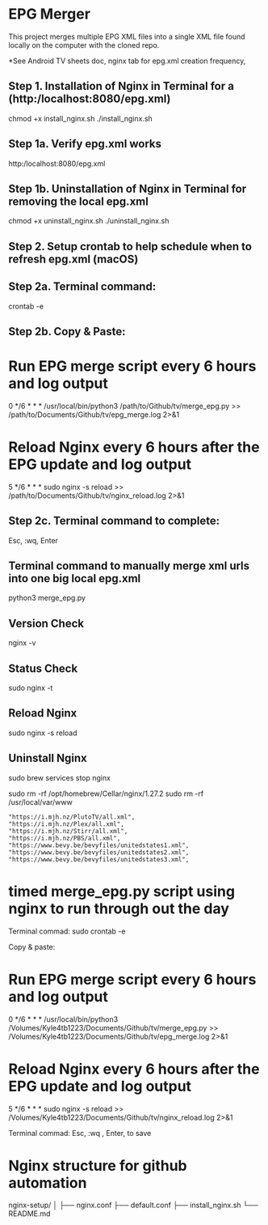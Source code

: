 # EPG Merger

This project merges multiple EPG XML files into a single XML file found locally on the computer with the cloned repo.

*See Android TV sheets doc, nginx tab for epg.xml creation frequency,

## Step 1. Installation of Nginx in Terminal for a (http:/localhost:8080/epg.xml)
chmod +x install_nginx.sh
./install_nginx.sh

## Step 1a. Verify epg.xml works
http:/localhost:8080/epg.xml

## Step 1b. Uninstallation of Nginx in Terminal for removing the local epg.xml
chmod +x uninstall_nginx.sh
./uninstall_nginx.sh

## Step 2. Setup crontab to help schedule when to refresh epg.xml (macOS)
## Step 2a. Terminal command:
crontab -e

## Step 2b. Copy & Paste:

# Run EPG merge script every 6 hours and log output
0 */6 * * * /usr/local/bin/python3 /path/to/Github/tv/merge_epg.py >> /path/to/Documents/Github/tv/epg_merge.log 2>&1

# Reload Nginx every 6 hours after the EPG update and log output
5 */6 * * * sudo nginx -s reload >> /path/to/Documents/Github/tv/nginx_reload.log 2>&1

## Step 2c. Terminal command to complete:
Esc, :wq, Enter

## Terminal command to manually merge xml urls into one big local epg.xml
python3 merge_epg.py

##  Version Check
nginx -v

##  Status Check
sudo nginx -t

## Reload Nginx
sudo nginx -s reload

## Uninstall Nginx
sudo brew services stop nginx

sudo rm -rf /opt/homebrew/Cellar/nginx/1.27.2
sudo rm -rf /usr/local/var/www



    "https://i.mjh.nz/PlutoTV/all.xml",
    "https://i.mjh.nz/Plex/all.xml",
    "https://i.mjh.nz/Stirr/all.xml",
    "https://i.mjh.nz/PBS/all.xml",
    "https://www.bevy.be/bevyfiles/unitedstates1.xml",
    "https://www.bevy.be/bevyfiles/unitedstates2.xml",
    "https://www.bevy.be/bevyfiles/unitedstates3.xml",





# timed merge_epg.py script using nginx to run through out the day 

Terminal commad:
sudo crontab -e

Copy & paste:
# Run EPG merge script every 6 hours and log output
0 */6 * * * /usr/local/bin/python3 /Volumes/Kyle4tb1223/Documents/Github/tv/merge_epg.py >> /Volumes/Kyle4tb1223/Documents/Github/tv/epg_merge.log 2>&1

# Reload Nginx every 6 hours after the EPG update and log output
5 */6 * * * sudo nginx -s reload >> /Volumes/Kyle4tb1223/Documents/Github/tv/nginx_reload.log 2>&1

Terminal commad:
Esc, :wq , Enter, to save

# Nginx structure for github automation
nginx-setup/
│
├── nginx.conf
├── default.conf
├── install_nginx.sh
└── README.md
